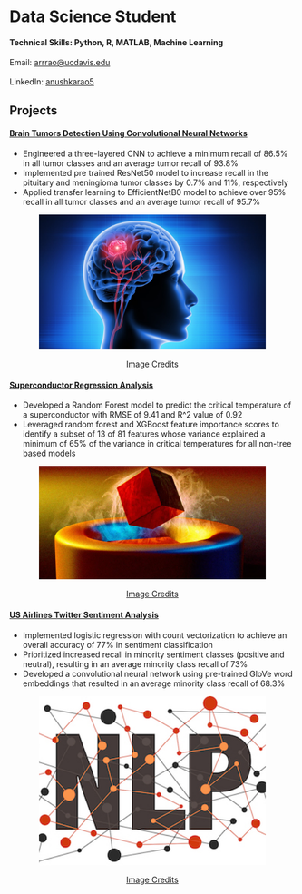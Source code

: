 # Data Science Student

#### Technical Skills: Python, R, MATLAB, Machine Learning 
  Email: [arrrao@ucdavis.edu](mailto:arrrao@ucdavis.edu)  
  <br>
  LinkedIn: [anushkarao5](https://www.linkedin.com/in/anushkarao5/)


## Projects 

#### [Brain Tumors Detection Using Convolutional Neural Networks](https://github.com/anushkarao5/BrainTumorDetectionCNN)
- Engineered a three-layered CNN to achieve a minimum recall of 86.5% in all tumor classes and an average tumor recall of 93.8%
- Implemented pre trained ResNet50 model to increase recall in the pituitary and meningioma tumor classes by 0.7% and 11%, respectively 
- Applied transfer learning to EfficientNetB0 model to achieve over 95% recall in all tumor classes and an average tumor recall of 95.7% 
<p align="center">
  <img src="assets/Images/brain_tumor.jpeg" alt="Image Alt Text" width="400px" height="auto">
</p>
<p align="center">
  <a href="https://awaregleneaglesglobalhospitallbnagar.com/health-plus-blog/what-are-the-common-sign-and-symptoms-of-a-brain-tumour/">Image Credits</a>
</p>

#### [Superconductor Regression Analysis](https://github.com/anushkarao5/SuperconductorRegressionAnalysis?tab=readme-ov-file)
- Developed a Random Forest model to predict the critical temperature of a superconductor with RMSE of 9.41 and R^2 value of 0.92
- Leveraged random forest and XGBoost feature importance scores to identify a subset of 13 of 81 features whose variance explained a minimum of 65% of the variance in critical temperatures for all non-tree based models
<p align="center">
  <img src="assets/Images/superconductor.png" alt="Image Alt Text" width="400px" height="auto">
</p>
<p align="center">
  <a href="https://futurism.com/claim-room-temperature-superconductor-tearing-apart">Image Credits</a>
</p>


#### [US Airlines Twitter Sentiment Analysis](https://github.com/anushkarao5/USAirlinesSentimentAnalysis?tab=readme-ov-file)

- Implemented logistic regression with count vectorization to achieve an overall accuracy of 77% in sentiment classification 
- Prioritized increased recall in minority sentiment classes (positive and neutral), resulting in an average minority class recall of 73%
- Developed a convolutional neural network using pre-trained GloVe word embeddings that resulted in an average minority class recall of 68.3%
<p align="center">
  <img src="assets/Images/nlp.jpeg" alt="Image Alt Text" width="400px" height="auto">
</p>
<p align="center">
  <a href="https://www.dataversity.net/what-is-natural-language-processing-nlp/">Image Credits</a>
</p>


